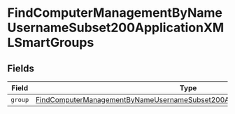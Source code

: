 # FindComputerManagementByNameUsernameSubset200ApplicationXMLSmartGroups


## Fields

| Field                                                                                                                                                                                 | Type                                                                                                                                                                                  | Required                                                                                                                                                                              | Description                                                                                                                                                                           |
| ------------------------------------------------------------------------------------------------------------------------------------------------------------------------------------- | ------------------------------------------------------------------------------------------------------------------------------------------------------------------------------------- | ------------------------------------------------------------------------------------------------------------------------------------------------------------------------------------- | ------------------------------------------------------------------------------------------------------------------------------------------------------------------------------------- |
| `group`                                                                                                                                                                               | [FindComputerManagementByNameUsernameSubset200ApplicationXMLSmartGroupsGroup](../../models/operations/findcomputermanagementbynameusernamesubset200applicationxmlsmartgroupsgroup.md) | :heavy_minus_sign:                                                                                                                                                                    | N/A                                                                                                                                                                                   |